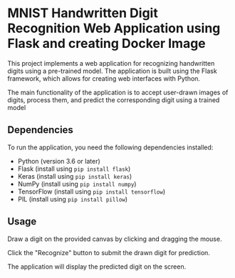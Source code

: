 # MNIST Handwritten Digit Recognition Web Application using Flask and creating Docker Image

This project implements a web application for recognizing handwritten digits using a pre-trained model. The application is built using the Flask framework, which allows for creating web interfaces with Python.

The main functionality of the application is to accept user-drawn images of digits, process them, and predict the corresponding digit using a trained model

## Dependencies

To run the application, you need the following dependencies installed:

- Python (version 3.6 or later)
- Flask (install using `pip install flask`)
- Keras (install using `pip install keras`)
- NumPy (install using `pip install numpy`)
- TensorFlow (install using `pip install tensorflow`)
- PIL (install using `pip install pillow`)

## Usage
Draw a digit on the provided canvas by clicking and dragging the mouse.

Click the "Recognize" button to submit the drawn digit for prediction.

The application will display the predicted digit on the screen.
